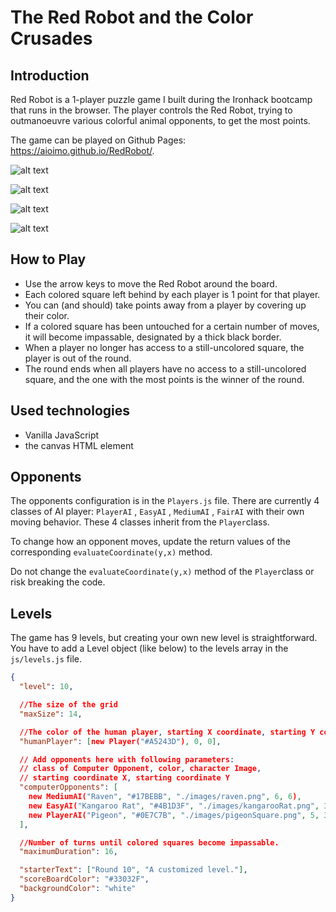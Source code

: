 # The Red Robot and the Color Crusades

## Introduction

Red Robot is a 1-player puzzle game I built during the Ironhack bootcamp that runs in the browser. The player controls the Red Robot, trying to outmanoeuvre various colorful animal opponents, to get the most points.

The game can be played on Github Pages: https://aioimo.github.io/RedRobot/.

![alt text](https://user-images.githubusercontent.com/24706154/52619615-6a080180-2ea2-11e9-938c-afc45dd4ef92.png 'Red Robot')

![alt text](https://user-images.githubusercontent.com/24706154/52620665-75106100-2ea5-11e9-9478-0510ea02b360.png 'Red Robot')

![alt text](https://user-images.githubusercontent.com/24706154/52632929-283b8300-2ec3-11e9-8fa1-0a84e6d4f7bc.png 'Red Robot')

![alt text](https://user-images.githubusercontent.com/24706154/52632985-55883100-2ec3-11e9-94ff-cd2f5c98778d.png 'Red Robot')

## How to Play

- Use the arrow keys to move the Red Robot around the board.
- Each colored square left behind by each player is 1 point for that player.
- You can (and should) take points away from a player by covering up their color.
- If a colored square has been untouched for a certain number of moves, it will become impassable, designated by a thick black border.
- When a player no longer has access to a still-uncolored square, the player is out of the round.
- The round ends when all players have no access to a still-uncolored square, and the one with the most points is the winner of the round.

## Used technologies

- Vanilla JavaScript
- the canvas HTML element

## Opponents

The opponents configuration is in the `Players.js` file. There are currently 4 classes of AI player: `PlayerAI` , `EasyAI` , `MediumAI` , `FairAI` with their own moving behavior. These 4 classes inherit from the `Player`class.

To change how an opponent moves, update the return values of the corresponding `evaluateCoordinate(y,x)` method.

Do not change the `evaluateCoordinate(y,x)` method of the `Player`class or risk breaking the code.

## Levels

The game has 9 levels, but creating your own new level is straightforward. You have to add a Level object (like below) to the levels array in the `js/levels.js` file.

```json
{
  "level": 10,

  //The size of the grid
  "maxSize": 14,

  //The color of the human player, starting X coordinate, starting Y coordinate.
  "humanPlayer": [new Player("#A5243D"), 0, 0],

  // Add opponents here with following parameters:
  // class of Computer Opponent, color, character Image,
  // starting coordinate X, starting coordinate Y
  "computerOpponents": [
    new MediumAI("Raven", "#17BEBB", "./images/raven.png", 6, 6),
    new EasyAI("Kangaroo Rat", "#4B1D3F", "./images/kangarooRat.png", 3, 5),
    new PlayerAI("Pigeon", "#0E7C7B", "./images/pigeonSquare.png", 5, 3)
  ],

  //Number of turns until colored squares become impassable.
  "maximumDuration": 16,

  "starterText": ["Round 10", "A customized level."],
  "scoreBoardColor": "#33032F",
  "backgroundColor": "white"
}
```

